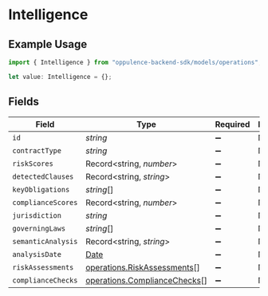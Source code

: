 # Intelligence

## Example Usage

```typescript
import { Intelligence } from "oppulence-backend-sdk/models/operations";

let value: Intelligence = {};
```

## Fields

| Field                                                                                         | Type                                                                                          | Required                                                                                      | Description                                                                                   |
| --------------------------------------------------------------------------------------------- | --------------------------------------------------------------------------------------------- | --------------------------------------------------------------------------------------------- | --------------------------------------------------------------------------------------------- |
| `id`                                                                                          | *string*                                                                                      | :heavy_minus_sign:                                                                            | N/A                                                                                           |
| `contractType`                                                                                | *string*                                                                                      | :heavy_minus_sign:                                                                            | N/A                                                                                           |
| `riskScores`                                                                                  | Record<string, *number*>                                                                      | :heavy_minus_sign:                                                                            | N/A                                                                                           |
| `detectedClauses`                                                                             | Record<string, *string*>                                                                      | :heavy_minus_sign:                                                                            | N/A                                                                                           |
| `keyObligations`                                                                              | *string*[]                                                                                    | :heavy_minus_sign:                                                                            | N/A                                                                                           |
| `complianceScores`                                                                            | Record<string, *number*>                                                                      | :heavy_minus_sign:                                                                            | N/A                                                                                           |
| `jurisdiction`                                                                                | *string*                                                                                      | :heavy_minus_sign:                                                                            | N/A                                                                                           |
| `governingLaws`                                                                               | *string*[]                                                                                    | :heavy_minus_sign:                                                                            | N/A                                                                                           |
| `semanticAnalysis`                                                                            | Record<string, *string*>                                                                      | :heavy_minus_sign:                                                                            | N/A                                                                                           |
| `analysisDate`                                                                                | [Date](https://developer.mozilla.org/en-US/docs/Web/JavaScript/Reference/Global_Objects/Date) | :heavy_minus_sign:                                                                            | N/A                                                                                           |
| `riskAssessments`                                                                             | [operations.RiskAssessments](../../models/operations/riskassessments.md)[]                    | :heavy_minus_sign:                                                                            | N/A                                                                                           |
| `complianceChecks`                                                                            | [operations.ComplianceChecks](../../models/operations/compliancechecks.md)[]                  | :heavy_minus_sign:                                                                            | N/A                                                                                           |
